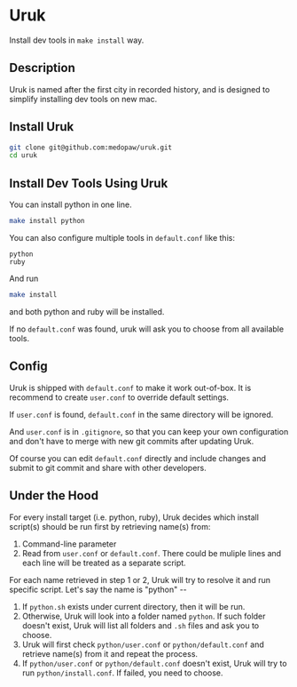 # Uruk
 Install dev tools in `make install` way.

## Description

 Uruk is named after the first city in recorded history, and is designed to simplify installing dev tools on new mac.

## Install Uruk

```bash
git clone git@github.com:medopaw/uruk.git
cd uruk
```

## Install Dev Tools Using Uruk

You can install python in one line.

```bash
make install python
```

You can also configure multiple tools in `default.conf` like this:

```
python
ruby
```

And run
```bash
make install
```

and both python and ruby will be installed.

If no `default.conf` was found, uruk will ask you to choose from all available tools.

## Config

Uruk is shipped with `default.conf` to make it work out-of-box. It is recommend to create `user.conf` to override default settings.

If `user.conf` is found, `default.conf` in the same directory will be ignored.

And `user.conf` is in `.gitignore`, so that you can keep your own configuration and don't have to merge with new git commits after updating Uruk.

Of course you can edit `default.conf` directly and include changes and submit to git commit and share with other developers.

## Under the Hood

For every install target (i.e. python, ruby), Uruk decides which install script(s) should be run first by retrieving name(s) from:

1. Command-line parameter
2. Read from `user.conf` or `default.conf`. There could be muliple lines and each line will be treated as a separate script.

For each name retrieved in step 1 or 2, Uruk will try to resolve it and run specific script. Let's say the name is "python" --

1. If `python.sh` exists under current directory, then it will be run.
2. Otherwise, Uruk will look into a folder named `python`. If such folder doesn't exist, Uruk will list all folders and `.sh` files and ask you to choose.
3. Uruk will first check  `python/user.conf` or `python/default.conf` and retrieve name(s) from it and repeat the process.
4. If  `python/user.conf` or `python/default.conf` doesn't exist, Uruk will try to run `python/install.conf`. If failed, you need to choose.

